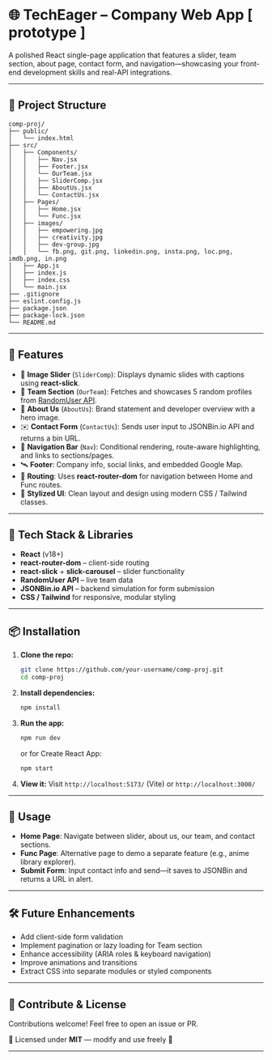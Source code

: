 # 🌐 TechEager – Company Web App [ prototype ]

A polished React single-page application that features a slider, team section, about page, contact form, and navigation—showcasing your front-end development skills and real-API integrations.

---

## 📁 Project Structure

```
comp-proj/
├── public/
│   └── index.html
├── src/
│   ├── Components/
│   │   ├── Nav.jsx
│   │   ├── Footer.jsx
│   │   └── OurTeam.jsx
│   │   ├── SliderComp.jsx
│   │   ├── AboutUs.jsx
│   │   └── ContactUs.jsx
│   ├── Pages/
│   │   ├── Home.jsx
│   │   └── Func.jsx
│   ├── images/
│   │   ├── empowering.jpg
│   │   ├── creativity.jpg
│   │   ├── dev-group.jpg
│   │   └── fb.png, git.png, linkedin.png, insta.png, loc.png, imdb.png, in.png
│   ├── App.js
│   ├── index.js
│   ├── index.css
│   └── main.jsx
├── .gitignore
├── eslint.config.js
├── package.json
├── package-lock.json
└── README.md
```

---

## 🚀 Features

* 🎡 **Image Slider** (`SliderComp`): Displays dynamic slides with captions using **react-slick**.
* 👥 **Team Section** (`OurTeam`): Fetches and showcases 5 random profiles from [RandomUser API](https://randomuser.me/).
* 💬 **About Us** (`AboutUs`): Brand statement and developer overview with a hero image.
* ✉️ **Contact Form** (`ContactUs`): Sends user input to JSONBin.io API and returns a bin URL.
* 🧭 **Navigation Bar** (`Nav`): Conditional rendering, route-aware highlighting, and links to sections/pages.
* 🛰 **Footer**: Company info, social links, and embedded Google Map.
* 🔄 **Routing**: Uses **react-router-dom** for navigation between Home and Func routes.
* 🎨 **Stylized UI**: Clean layout and design using modern CSS / Tailwind classes.

---

## 🧰 Tech Stack & Libraries

* **React** (v18+)
* **react-router-dom** – client-side routing
* **react-slick** + **slick-carousel** – slider functionality
* **RandomUser API** – live team data
* **JSONBin.io API** – backend simulation for form submission
* **CSS / Tailwind** for responsive, modular styling

---

## 📦 Installation

1. **Clone the repo:**

   ```bash
   git clone https://github.com/your-username/comp-proj.git
   cd comp-proj
   ```

2. **Install dependencies:**

   ```bash
   npm install
   ```

3. **Run the app:**

   ```bash
   npm run dev
   ```

   or for Create React App:

   ```bash
   npm start
   ```

4. **View it:**
   Visit `http://localhost:5173/` (Vite) or `http://localhost:3000/`

---

## 🧠 Usage

* **Home Page**: Navigate between slider, about us, our team, and contact sections.
* **Func Page**: Alternative page to demo a separate feature (e.g., anime library explorer).
* **Submit Form**: Input contact info and send—it saves to JSONBin and returns a URL in alert.

---

## 🛠️ Future Enhancements

* Add client-side form validation
* Implement pagination or lazy loading for Team section
* Enhance accessibility (ARIA roles & keyboard navigation)
* Improve animations and transitions
* Extract CSS into separate modules or styled components

---

## 🤝 Contribute & License

Contributions welcome! Feel free to open an issue or PR.

📄 Licensed under **MIT** — modify and use freely 💼

---

